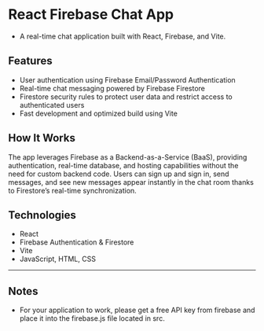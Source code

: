 # React Firebase Chat App
- A real-time chat application built with React, Firebase, and Vite.

## Features
- User authentication using Firebase Email/Password Authentication
- Real-time chat messaging powered by Firebase Firestore
- Firestore security rules to protect user data and restrict access to authenticated users
- Fast development and optimized build using Vite

## How It Works
The app leverages Firebase as a Backend-as-a-Service (BaaS), providing authentication, real-time database, and hosting capabilities without the need for custom backend code. Users can sign up and sign in, send messages, and see new messages appear instantly in the chat room thanks to Firestore’s real-time synchronization.

## Technologies
- React
- Firebase Authentication & Firestore
- Vite
- JavaScript, HTML, CSS


---

## Notes
- For your application to work, please get a free API key from firebase and place it into the firebase.js file located in src.


